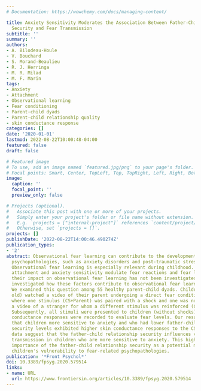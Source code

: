 ```yaml
---
# Documentation: https://wowchemy.com/docs/managing-content/

title: Anxiety Sensitivity Moderates the Association Between Father-Child Relationship
  Security and Fear Transmission
subtitle: ''
summary: ''
authors:
- A. Bilodeau-Houle
- V. Bouchard
- S. Morand-Beaulieu
- R. J. Herringa
- M. R. Milad
- M. F. Marin
tags:
- Anxiety
- Attachment
- Observational learning
- Fear conditioning
- Parent-child dyads
- Parent-child relationship quality
- skin conductance response
categories: []
date: '2020-01-01'
lastmod: 2022-08-22T10:00:48-04:00
featured: false
draft: false

# Featured image
# To use, add an image named `featured.jpg/png` to your page's folder.
# Focal points: Smart, Center, TopLeft, Top, TopRight, Left, Right, BottomLeft, Bottom, BottomRight.
image:
  caption: ''
  focal_point: ''
  preview_only: false

# Projects (optional).
#   Associate this post with one or more of your projects.
#   Simply enter your project's folder or file name without extension.
#   E.g. `projects = ["internal-project"]` references `content/project/deep-learning/index.md`.
#   Otherwise, set `projects = []`.
projects: []
publishDate: '2022-08-22T14:00:46.490274Z'
publication_types:
- '2'
abstract: Observational fear learning can contribute to the development of fear-related
  psychopathologies, such as anxiety disorders and post-traumatic stress disorder.
  Observational fear learning is especially relevant during childhood. Parent-child
  attachment and anxiety sensitivity modulate fear reactions and fear learning but
  their impact on observational fear learning has not been investigated. This study
  investigated how these factors contribute to observational fear learning in children.
  We examined this question among 55 healthy parent-child dyads. Children (8-12 years
  old) watched a video of their parent undergoing a direct fear conditioning protocol,
  where one stimulus (CS+Parent) was paired with a shock and one was not (CS-), and
  a video of a stranger for whom a different stimulus was reinforced (CS+Stranger).
  Subsequently, all stimuli were presented to children (without shocks) while skin
  conductance responses were recorded to evaluate fear levels. Our results showed
  that children more sensitive to anxiety and who had lower father-child relationship
  security levels exhibited higher skin conductance responses to the CS+Parent. Our
  data suggest that the father-child relationship security influences vicarious fear
  transmission in children who are more sensitive to anxiety. This highlights the
  importance of the father-child relationship security as a potential modulator of
  children's vulnerability to fear-related psychopathologies.
publication: '*Front Psychol*'
doi: 10.3389/fpsyg.2020.579514
links:
- name: URL
  url: https://www.frontiersin.org/articles/10.3389/fpsyg.2020.579514
---
```

